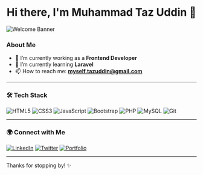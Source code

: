 <h1 align="center">Hi there, I'm Muhammad Taz Uddin 👋</h1>

![Welcome Banner](https://img.shields.io/badge/Welcome%20to%20my%20GitHub-%F0%9F%91%8B-brightgreen.svg)

### About Me
- 🔭 I’m currently working as a **Frontend Developer**
- 🌱 I’m currently learning **Laravel**
- 📫 How to reach me: **myself.tazuddin@gmail.com**

---

### 🛠️ Tech Stack
![HTML5](https://img.shields.io/badge/HTML5-239120?style=flat&logo=html5&logoColor=white)
![CSS3](https://img.shields.io/badge/CSS3-1572B6?style=flat&logo=css3&logoColor=white)
![JavaScript](https://img.shields.io/badge/JavaScript-F7DF1E?style=flat&logo=javascript&logoColor=black)
![Bootstrap](https://img.shields.io/badge/Bootstrap-563D7C?style=flat&logo=bootstrap&logoColor=white)
![PHP](https://img.shields.io/badge/PHP-777BB4?style=flat&logo=php&logoColor=white)
![MySQL](https://img.shields.io/badge/MySQL-00000F?style=flat&logo=mysql&logoColor=white)
![Git](https://img.shields.io/badge/Git-F05032?style=flat&logo=git&logoColor=white)


---

### 🌍 Connect with Me
[![LinkedIn](https://img.shields.io/badge/LinkedIn-0077B5?style=flat&logo=linkedin&logoColor=white)](https://www.linkedin.com/in/tazuddin2)
[![Twitter](https://img.shields.io/badge/Twitter-1DA1F2?style=flat&logo=twitter&logoColor=white)](https://twitter.com/yourprofile)
[![Portfolio](https://img.shields.io/badge/Portfolio-181717?style=flat&logo=github&logoColor=white)](https://yourportfolio.com)

---

Thanks for stopping by! ✨
